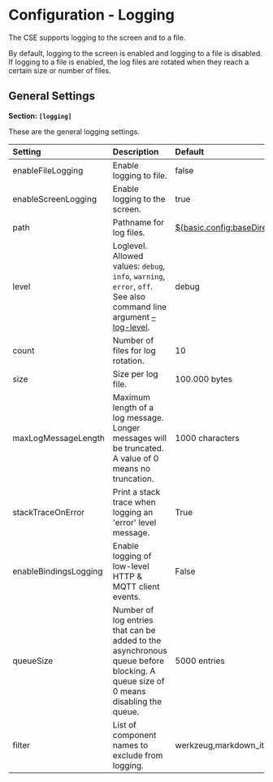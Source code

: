 # Configuration - Logging

The CSE supports logging to the screen and to a file. 

By default, logging to the screen is enabled and logging to a file is disabled. If logging to a file is enabled, the log files are rotated when they reach a certain size or number of files. 


## General Settings

**Section: `[logging]`**

These are the general logging settings.

| Setting               | Description                                                                                                                                                        | Default                                                                                              | Configuration Name            |
|:----------------------|:-------------------------------------------------------------------------------------------------------------------------------------------------------------------|:-----------------------------------------------------------------------------------------------------|:------------------------------|
| enableFileLogging     | Enable logging to file.                                                                                                                                            | false                                                                                                | logging.enableFileLogging     |
| enableScreenLogging   | Enable logging to the screen.                                                                                                                                      | true                                                                                                 | logging.enableScreenLogging   |
| path                  | Pathname for log files.                                                                                                                                            | [${basic.config:baseDirectory}](../setup/Configuration-basic.md#configuration---basic-settings)/logs | logging.path                  |
| level                 | Loglevel. Allowed values: `debug`, `info`, `warning`, `error`, `off`.<br/>See also command line argument [–log-level](../setup/Running.md#command-line-arguments). | debug                                                                                                | logging.level                 |
| count                 | Number of files for log rotation.                                                                                                                                  | 10                                                                                                   | logging.count                 |
| size                  | Size per log file.                                                                                                                                                 | 100.000 bytes                                                                                        | logging.size                  |
| maxLogMessageLength   | Maximum length of a log message. Longer messages will be truncated. A value of 0 means no truncation.                                                              | 1000 characters                                                                                      | logging.maxLogMessageLength   |
| stackTraceOnError     | Print a stack trace when logging an 'error' level message.                                                                                                         | True                                                                                                 | logging.stackTraceOnError     |
| enableBindingsLogging | Enable logging of low-level HTTP & MQTT client events.                                                                                                             | False                                                                                                | logging.enableBindingsLogging |
| queueSize             | Number of log entries that can be added to the asynchronous queue before blocking. A queue size of 0 means disabling the queue.                                    | 5000 entries                                                                                         | logging.queueSize             |
| filter                | List of component names to exclude from logging.                                                                                                                   | werkzeug,markdown_it                                                                                 | logging.filter                |
